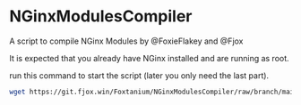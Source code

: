 # NGinxModulesCompiler
A script to compile NGinx Modules by @FoxieFlakey and @Fjox

It is expected that you already have NGinx installed and are running as root.

run this command to start the script (later you only need the last part).
```bash
wget https://git.fjox.win/Foxtanium/NGinxModulesCompiler/raw/branch/main/compilemodule.sh && chmod +x compilemodule.sh && ./compilemodule.sh
```
